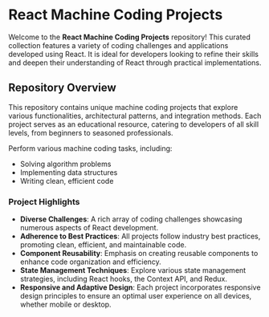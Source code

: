 # React Machine Coding Projects

Welcome to the **React Machine Coding Projects** repository! This curated collection features a variety of coding challenges and applications developed using React. It is ideal for developers looking to refine their skills and deepen their understanding of React through practical implementations.

## Repository Overview

This repository contains unique machine coding projects that explore various functionalities, architectural patterns, and integration methods. Each project serves as an educational resource, catering to developers of all skill levels, from beginners to seasoned professionals.

Perform various machine coding tasks, including:
- Solving algorithm problems
- Implementing data structures
- Writing clean, efficient code

### Project Highlights

- **Diverse Challenges**: A rich array of coding challenges showcasing numerous aspects of React development.
- **Adherence to Best Practices**: All projects follow industry best practices, promoting clean, efficient, and maintainable code.
- **Component Reusability**: Emphasis on creating reusable components to enhance code organization and efficiency.
- **State Management Techniques**: Explore various state management strategies, including React hooks, the Context API, and Redux.
- **Responsive and Adaptive Design**: Each project incorporates responsive design principles to ensure an optimal user experience on all devices, whether mobile or desktop.
